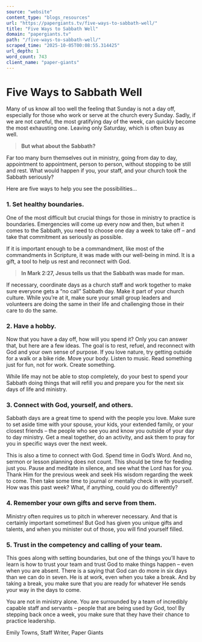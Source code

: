 ```yaml
---
source: "website"
content_type: "blogs_resources"
url: "https://papergiants.tv/five-ways-to-sabbath-well/"
title: "Five Ways to Sabbath Well"
domain: "papergiants.tv"
path: "/five-ways-to-sabbath-well/"
scraped_time: "2025-10-05T00:08:55.314425"
url_depth: 1
word_count: 743
client_name: "paper-giants"
---
```


# Five Ways to Sabbath Well

Many of us know all too well the feeling that Sunday is not a day off, especially for those who work or serve at the church every Sunday. Sadly, if we are not careful, the most gratifying day of the week, can quickly become the most exhausting one. Leaving only Saturday, which is often busy as well.

> **But what about the Sabbath?**

Far too many burn themselves out in ministry, going from day to day, appointment to appointment, person to person, without stopping to be still and rest. What would happen if you, your staff, and your church took the Sabbath seriously?

Here are five ways to help you see the possibilities…

### 1. Set healthy boundaries.

One of the most difficult but crucial things for those in ministry to practice is boundaries. Emergencies will come up every now and then, but when it comes to the Sabbath, you need to choose one day a week to take off – and take that commitment as seriously as possible.

If it is important enough to be a commandment, like most of the commandments in Scripture, it was made with our well-being in mind. It is a gift, a tool to help us rest and reconnect with God.

> **In Mark 2:27, Jesus tells us that the Sabbath was made for man.**

If necessary, coordinate days as a church staff and work together to make sure everyone gets a “no call” Sabbath day. Make it part of your church culture. While you’re at it, make sure your small group leaders and volunteers are doing the same in their life and challenging those in their care to do the same.

### 2. Have a hobby.

Now that you have a day off, how will you spend it? Only you can answer that, but here are a few ideas. The goal is to rest, refuel, and reconnect with God and your own sense of purpose. If you love nature, try getting outside for a walk or a bike ride. Move your body. Listen to music. Read something just for fun, not for work. Create something.

While life may not be able to stop completely, do your best to spend your Sabbath doing things that will refill you and prepare you for the next six days of life and ministry.

### 3. Connect with God, yourself, and others.

Sabbath days are a great time to spend with the people you love. Make sure to set aside time with your spouse, your kids, your extended family, or your closest friends – the people who see you and know you outside of your day to day ministry. Get a meal together, do an activity, and ask them to pray for you in specific ways over the next week.

This is also a time to connect with God. Spend time in God’s Word. And no, sermon or lesson planning does not count. This should be time for feeding just you. Pause and meditate in silence, and see what the Lord has for you. Thank Him for the previous week and seek His wisdom regarding the week to come. Then take some time to journal or mentally check in with yourself. How was this past week? What, if anything, could you do differently?

### 4. Remember your own gifts and serve from them.

Ministry often requires us to pitch in wherever necessary. And that is certainly important sometimes! But God has given you unique gifts and talents, and when you minister out of those, you will find yourself filled.

### 5. Trust in the competency and calling of your team.

This goes along with setting boundaries, but one of the things you’ll have to learn is how to trust your team and trust God to make things happen – even when you are absent. There is a saying that God can do more in six days than we can do in seven. He is at work, even when you take a break. And by taking a break, you make sure that you are ready for whatever He sends your way in the days to come.

You are not in ministry alone. You are surrounded by a team of incredibly capable staff and servants – people that are being used by God, too! By stepping back once a week, you make sure that they have their chance to practice leadership.

Emily Towns, Staff Writer, Paper Giants